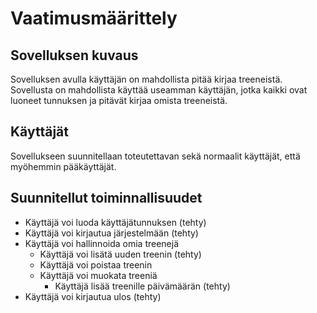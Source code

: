 # Vaatimusmäärittely


## Sovelluksen kuvaus

Sovelluksen avulla käyttäjän on mahdollista pitää kirjaa treeneistä. Sovellusta on mahdollista käyttää useamman 
käyttäjän, jotka kaikki ovat luoneet tunnuksen ja pitävät kirjaa omista treeneistä.

## Käyttäjät

Sovellukseen suunnitellaan toteutettavan sekä normaalit käyttäjät, että myöhemmin pääkäyttäjät. 

## Suunnitellut toiminnallisuudet

- Käyttäjä voi luoda käyttäjätunnuksen (tehty)
- Käyttäjä voi kirjautua järjestelmään (tehty)
- Käyttäjä voi hallinnoida omia treenejä 
	- Käyttäjä voi lisätä uuden treenin (tehty)
	- Käyttäjä voi poistaa treenin
	- Käyttäjä voi muokata treeniä
        - Käyttäjä lisää treenille päivämäärän (tehty)
- Käyttäjä voi kirjautua ulos (tehty)

